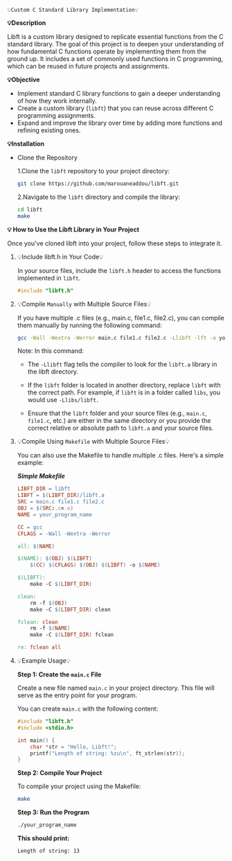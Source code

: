     💡Custom C Standard Library Implementation💡

**💡Description**

Libft is a custom library designed to replicate essential functions from the C standard library. The goal of this project is to deepen your understanding of how fundamental C functions operate by implementing them from the ground up. It includes a set of commonly used functions in C programming, which can be reused in future projects and assignments.

**💡Objective**

* Implement standard C library functions to gain a deeper understanding of how they work internally.
* Create a custom library (`libft`) that you can reuse across different C programming assignments.
* Expand and improve the library over time by adding more functions and refining existing ones.

**💡Installation**

* Clone the Repository
    
    1.Clone the `libft` repository to your project directory:
    ```bash
    git clone https://github.com/marouaneaddou/libft.git
    ```
    2.Navigate to the `libft` directory and compile the library:
    ```bash 
    cd libft
    make
    ```
**💡 How to Use the Libft Library in Your Project**

Once you've cloned libft into your project, follow these steps to integrate it.

1. 💡Include libft.h in Your Code💡

    In your source files, include the `libft.h` header to access the functions implemented in `libft`.

    ```c
    #include "libft.h"
    ```

2. 💡Compile `Manually` with Multiple Source Files💡

    If you have multiple .c files (e.g., main.c, file1.c, file2.c), you can compile them manually by running the following command:

    ```bash 
    gcc -Wall -Wextra -Werror main.c file1.c file2.c -Llibft -lft -o your_program_name
    ```
    Note: In this command:

    * The `-Llibft` flag tells the compiler to look for the `libft.a` library in the libft directory.

    * If the `libft` folder is located in another directory, replace `libft` with the correct path. For example, if `libft` is in a folder called `libs`, you would use `-Llibs/libft.`

    * Ensure that the `libft` folder and your source files (e.g., `main.c`, `file1.c`, etc.) are either in the same directory or you provide the correct relative or absolute path to `libft.a` and your source files.



3. 💡Compile Using `Makefile` with Multiple Source Files💡



    You can also use the Makefile to handle multiple .c files. Here's a simple example: 

    ***Simple Makefile***  
    ```Makefile
    LIBFT_DIR = libft
    LIBFT = $(LIBFT_DIR)/libft.a
    SRC = main.c file1.c file2.c  
    OBJ = $(SRC:.c=.o)
    NAME = your_program_name

    CC = gcc
    CFLAGS = -Wall -Wextra -Werror

    all: $(NAME)

    $(NAME): $(OBJ) $(LIBFT)
        $(CC) $(CFLAGS) $(OBJ) $(LIBFT) -o $(NAME)
    
    $(LIBFT):
	    make -C $(LIBFT_DIR)
    
    clean:
	    rm -f $(OBJ)
	    make -C $(LIBFT_DIR) clean 

    fclean: clean
    	rm -f $(NAME)
    	make -C $(LIBFT_DIR) fclean 

   re: fclean all

<!-- 4. 💡Run the `make` Command💡
    ```bash
    make
    ``` -->
4. 💡Example Usage💡

    **Step 1: Create the `main.c` File**

    Create a new file named `main.c` in your project directory. This file will serve as the entry point for your program.

    You can create `main.c` with the following content:
    ```c
    #include "libft.h"
    #include <stdio.h>

    int main() {
        char *str = "Hello, Libft!";
        printf("Length of string: %zu\n", ft_strlen(str));
    }
    ```
    **Step 2: Compile Your Project**

    To compile your project using the Makefile:
    ```bash
    make
    ```
    **Step 3: Run the Program**

    ```bash 
    ./your_program_name
    ```

    **This should print:**
    ```bash 
    Length of string: 13
    ```

    


